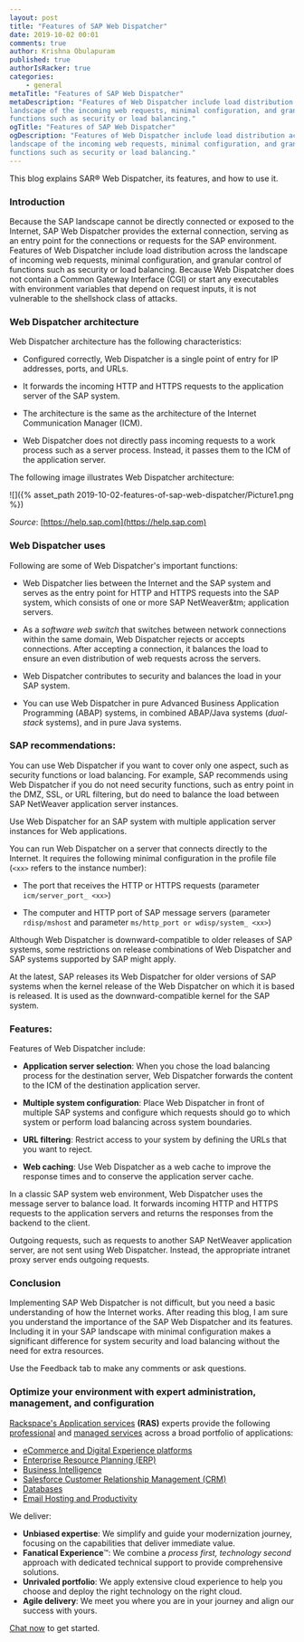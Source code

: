 ```yaml
---
layout: post
title: "Features of SAP Web Dispatcher"
date: 2019-10-02 00:01
comments: true
author: Krishna Obulapuram 
published: true
authorIsRacker: true
categories:
    - general
metaTitle: "Features of SAP Web Dispatcher"
metaDescription: "Features of Web Dispatcher include load distribution across the
landscape of the incoming web requests, minimal configuration, and granular control of
functions such as security or load balancing."
ogTitle: "Features of SAP Web Dispatcher"
ogDescription: "Features of Web Dispatcher include load distribution across the
landscape of the incoming web requests, minimal configuration, and granular control of
functions such as security or load balancing."
---
```


This blog explains SAR&reg; Web Dispatcher, its features, and how to use it.

<!-- more -->

### Introduction

Because the SAP landscape cannot be directly connected or exposed to the Internet, SAP Web Dispatcher provides the external connection, serving as an entry point for the connections or requests for the SAP environment. Features of Web Dispatcher include load distribution across the landscape of incoming web requests, minimal configuration, and granular control of functions such as security or load balancing. Because Web Dispatcher does not contain a Common Gateway Interface (CGI) or start any executables with environment variables that depend on request inputs, it is not vulnerable to the shellshock class of attacks.

### Web Dispatcher architecture

Web Dispatcher architecture has the following characteristics:

- Configured correctly, Web Dispatcher is a single point of entry for IP addresses, ports, and URLs.

- It forwards the incoming HTTP and HTTPS requests to the application server of the SAP system.

- The architecture is the same as the architecture of the Internet Communication Manager (ICM).

- Web Dispatcher does not directly pass incoming requests to a work process such as a server process. Instead, it passes them to the ICM of the application server.

The following image illustrates Web Dispatcher architecture:

![]({% asset_path 2019-10-02-features-of-sap-web-dispatcher/Picture1.png %})

*Source*: [https://help.sap.com](https://help.sap.com)

### Web Dispatcher uses

Following are some of Web Dispatcher's important functions:

- Web Dispatcher lies between the Internet and the SAP system and serves as the entry point for HTTP and HTTPS requests into the SAP system, which consists of one or more SAP NetWeaver&tm; application servers.

- As a *software web switch* that switches between network connections within the same domain, Web Dispatcher rejects or accepts connections. After accepting a connection, it balances the load to ensure an even distribution of web requests across the servers.

- Web Dispatcher contributes to security and balances the load in your SAP system.

- You can use Web Dispatcher in pure Advanced Business Application Programming (ABAP) systems, in combined ABAP/Java systems (*dual-stack* systems), and in pure Java systems.

### SAP recommendations:

You can use Web Dispatcher if you want to cover only one aspect, such as security functions or load balancing. For example, SAP recommends using Web Dispatcher if you do not need security functions, such as entry point in the DMZ, SSL, or URL filtering, but do need to balance the load between SAP NetWeaver application server instances.

Use Web Dispatcher for an SAP system with multiple application server instances for Web applications.

You can run Web Dispatcher on a server that connects directly to the Internet. It requires the following minimal configuration in the profile file (`<xx>` refers to the instance number):

- The port that receives the HTTP or HTTPS requests (parameter `icm/server_port_ <xx>`)

- The computer and HTTP port of SAP message servers (parameter `rdisp/mshost` and parameter `ms/http_port or wdisp/system_ <xx>`)

Although Web Dispatcher is downward-compatible to older releases of SAP systems, some restrictions on release combinations of Web Dispatcher and SAP systems supported by SAP might apply.

At the latest, SAP releases its Web Dispatcher for older versions of SAP systems when the kernel release of the Web Dispatcher on which it is based is released. It is used as the downward-compatible kernel for the SAP system.

### Features:

Features of Web Dispatcher include:

- **Application server selection**: When you chose the load balancing process for the destination server, Web Dispatcher forwards the content to the ICM of the destination application server.

- **Multiple system configuration**: Place Web Dispatcher in front of multiple SAP systems and configure which requests should go to which system or perform load balancing across system boundaries.

- **URL filtering**: Restrict access to your system by defining the URLs that you want to reject.

- **Web caching**: Use Web Dispatcher as a web cache to improve the response times and to conserve the application server cache.

In a classic SAP system web environment, Web Dispatcher uses the message server to balance load. It forwards incoming HTTP and HTTPS requests to the application servers and returns the responses from the backend to the client.

Outgoing requests, such as requests to another SAP NetWeaver application server, are not sent using Web Dispatcher. Instead, the appropriate intranet proxy server ends outgoing requests.

### Conclusion

Implementing SAP Web Dispatcher is not difficult, but you need a basic understanding of  how the Internet works. After reading this blog, I am sure you understand the importance of the SAP Web Dispatcher and its features. Including it in your SAP landscape with minimal configuration makes a significant difference for system security and load balancing without the need for extra resources.

Use the Feedback tab to make any comments or ask questions.

### Optimize your environment with expert administration, management, and configuration

[Rackspace's Application services](https://www.rackspace.com/application-management/managed-services)
**(RAS)** experts provide the following [professional](https://www.rackspace.com/application-management/professional-services)
and
[managed services](https://www.rackspace.com/application-management/managed-services) across
a broad portfolio of applications:

- [eCommerce and Digital Experience platforms](https://www.rackspace.com/ecommerce-digital-experience)
- [Enterprise Resource Planning (ERP)](https://www.rackspace.com/erp)
- [Business Intelligence](https://www.rackspace.com/business-intelligence)
- [Salesforce Customer Relationship Management (CRM)](https://www.rackspace.com/salesforce-managed-services)
- [Databases](https://www.rackspace.com/dba-services)
- [Email Hosting and Productivity](https://www.rackspace.com/email-hosting)

We deliver:

- **Unbiased expertise**: We simplify and guide your modernization journey,
focusing on the capabilities that deliver immediate value.
- **Fanatical Experience**&trade;: We combine a *process first, technology second*
approach with dedicated technical support to provide comprehensive solutions.
- **Unrivaled portfolio**: We apply extensive cloud experience to help you
choose and deploy the right technology on the right cloud.
- **Agile delivery**: We meet you where you are in your journey and align
our success with yours.

[Chat now](https://www.rackspace.com/#chat) to get started.
